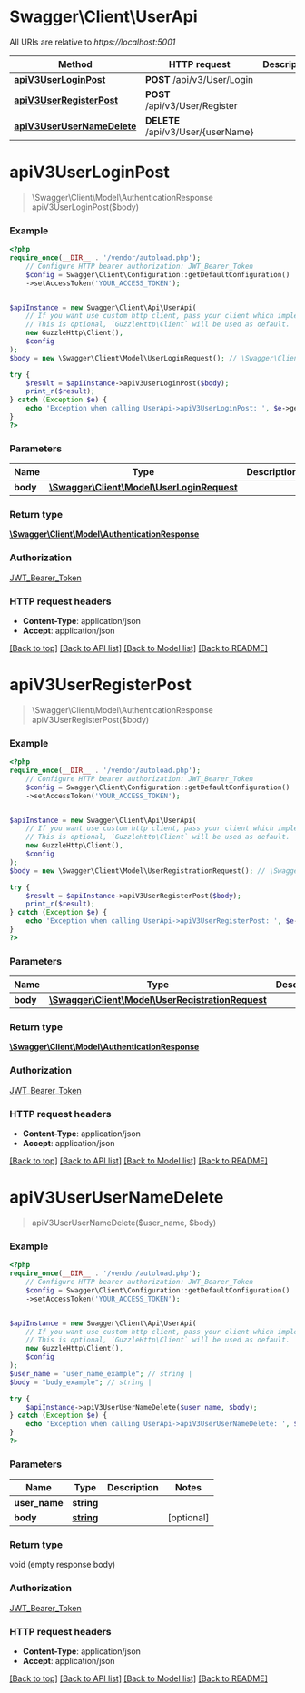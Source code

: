 # Swagger\Client\UserApi

All URIs are relative to *https://localhost:5001*

Method | HTTP request | Description
------------- | ------------- | -------------
[**apiV3UserLoginPost**](UserApi.md#apiv3userloginpost) | **POST** /api/v3/User/Login | 
[**apiV3UserRegisterPost**](UserApi.md#apiv3userregisterpost) | **POST** /api/v3/User/Register | 
[**apiV3UserUserNameDelete**](UserApi.md#apiv3userusernamedelete) | **DELETE** /api/v3/User/{userName} | 

# **apiV3UserLoginPost**
> \Swagger\Client\Model\AuthenticationResponse apiV3UserLoginPost($body)



### Example
```php
<?php
require_once(__DIR__ . '/vendor/autoload.php');
    // Configure HTTP bearer authorization: JWT_Bearer_Token
    $config = Swagger\Client\Configuration::getDefaultConfiguration()
    ->setAccessToken('YOUR_ACCESS_TOKEN');


$apiInstance = new Swagger\Client\Api\UserApi(
    // If you want use custom http client, pass your client which implements `GuzzleHttp\ClientInterface`.
    // This is optional, `GuzzleHttp\Client` will be used as default.
    new GuzzleHttp\Client(),
    $config
);
$body = new \Swagger\Client\Model\UserLoginRequest(); // \Swagger\Client\Model\UserLoginRequest | 

try {
    $result = $apiInstance->apiV3UserLoginPost($body);
    print_r($result);
} catch (Exception $e) {
    echo 'Exception when calling UserApi->apiV3UserLoginPost: ', $e->getMessage(), PHP_EOL;
}
?>
```

### Parameters

Name | Type | Description  | Notes
------------- | ------------- | ------------- | -------------
 **body** | [**\Swagger\Client\Model\UserLoginRequest**](../Model/UserLoginRequest.md)|  | [optional]

### Return type

[**\Swagger\Client\Model\AuthenticationResponse**](../Model/AuthenticationResponse.md)

### Authorization

[JWT_Bearer_Token](../../README.md#JWT_Bearer_Token)

### HTTP request headers

 - **Content-Type**: application/json
 - **Accept**: application/json

[[Back to top]](#) [[Back to API list]](../../README.md#documentation-for-api-endpoints) [[Back to Model list]](../../README.md#documentation-for-models) [[Back to README]](../../README.md)

# **apiV3UserRegisterPost**
> \Swagger\Client\Model\AuthenticationResponse apiV3UserRegisterPost($body)



### Example
```php
<?php
require_once(__DIR__ . '/vendor/autoload.php');
    // Configure HTTP bearer authorization: JWT_Bearer_Token
    $config = Swagger\Client\Configuration::getDefaultConfiguration()
    ->setAccessToken('YOUR_ACCESS_TOKEN');


$apiInstance = new Swagger\Client\Api\UserApi(
    // If you want use custom http client, pass your client which implements `GuzzleHttp\ClientInterface`.
    // This is optional, `GuzzleHttp\Client` will be used as default.
    new GuzzleHttp\Client(),
    $config
);
$body = new \Swagger\Client\Model\UserRegistrationRequest(); // \Swagger\Client\Model\UserRegistrationRequest | 

try {
    $result = $apiInstance->apiV3UserRegisterPost($body);
    print_r($result);
} catch (Exception $e) {
    echo 'Exception when calling UserApi->apiV3UserRegisterPost: ', $e->getMessage(), PHP_EOL;
}
?>
```

### Parameters

Name | Type | Description  | Notes
------------- | ------------- | ------------- | -------------
 **body** | [**\Swagger\Client\Model\UserRegistrationRequest**](../Model/UserRegistrationRequest.md)|  | [optional]

### Return type

[**\Swagger\Client\Model\AuthenticationResponse**](../Model/AuthenticationResponse.md)

### Authorization

[JWT_Bearer_Token](../../README.md#JWT_Bearer_Token)

### HTTP request headers

 - **Content-Type**: application/json
 - **Accept**: application/json

[[Back to top]](#) [[Back to API list]](../../README.md#documentation-for-api-endpoints) [[Back to Model list]](../../README.md#documentation-for-models) [[Back to README]](../../README.md)

# **apiV3UserUserNameDelete**
> apiV3UserUserNameDelete($user_name, $body)



### Example
```php
<?php
require_once(__DIR__ . '/vendor/autoload.php');
    // Configure HTTP bearer authorization: JWT_Bearer_Token
    $config = Swagger\Client\Configuration::getDefaultConfiguration()
    ->setAccessToken('YOUR_ACCESS_TOKEN');


$apiInstance = new Swagger\Client\Api\UserApi(
    // If you want use custom http client, pass your client which implements `GuzzleHttp\ClientInterface`.
    // This is optional, `GuzzleHttp\Client` will be used as default.
    new GuzzleHttp\Client(),
    $config
);
$user_name = "user_name_example"; // string | 
$body = "body_example"; // string | 

try {
    $apiInstance->apiV3UserUserNameDelete($user_name, $body);
} catch (Exception $e) {
    echo 'Exception when calling UserApi->apiV3UserUserNameDelete: ', $e->getMessage(), PHP_EOL;
}
?>
```

### Parameters

Name | Type | Description  | Notes
------------- | ------------- | ------------- | -------------
 **user_name** | **string**|  |
 **body** | [**string**](../Model/string.md)|  | [optional]

### Return type

void (empty response body)

### Authorization

[JWT_Bearer_Token](../../README.md#JWT_Bearer_Token)

### HTTP request headers

 - **Content-Type**: application/json
 - **Accept**: application/json

[[Back to top]](#) [[Back to API list]](../../README.md#documentation-for-api-endpoints) [[Back to Model list]](../../README.md#documentation-for-models) [[Back to README]](../../README.md)

